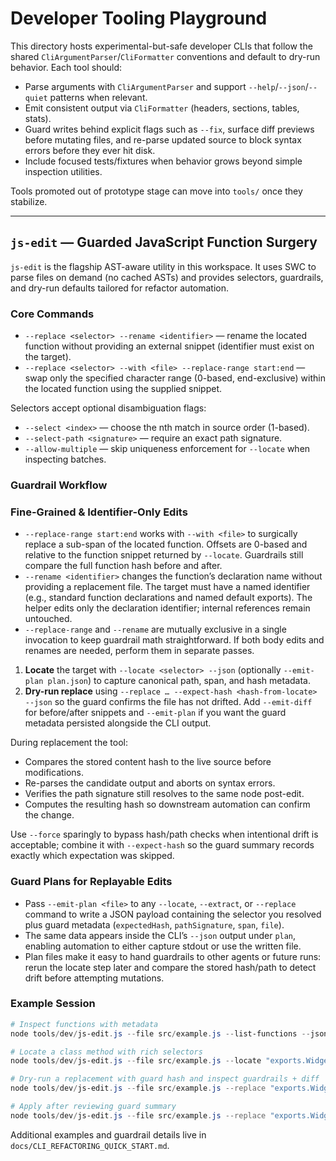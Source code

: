 # Developer Tooling Playground

This directory hosts experimental-but-safe developer CLIs that follow the shared `CliArgumentParser`/`CliFormatter` conventions and default to dry-run behavior. Each tool should:

- Parse arguments with `CliArgumentParser` and support `--help`/`--json`/`--quiet` patterns when relevant.
- Emit consistent output via `CliFormatter` (headers, sections, tables, stats).
- Guard writes behind explicit flags such as `--fix`, surface diff previews before mutating files, and re-parse updated source to block syntax errors before they ever hit disk.
- Include focused tests/fixtures when behavior grows beyond simple inspection utilities.

Tools promoted out of prototype stage can move into `tools/` once they stabilize.

---

## `js-edit` — Guarded JavaScript Function Surgery

`js-edit` is the flagship AST-aware utility in this workspace. It uses SWC to parse files on demand (no cached ASTs) and provides selectors, guardrails, and dry-run defaults tailored for refactor automation.

### Core Commands

- `--replace <selector> --rename <identifier>` — rename the located function without providing an external snippet (identifier must exist on the target).
- `--replace <selector> --with <file> --replace-range start:end` — swap only the specified character range (0-based, end-exclusive) within the located function using the supplied snippet.

Selectors accept optional disambiguation flags:

- `--select <index>` — choose the nth match in source order (1-based).
- `--select-path <signature>` — require an exact path signature.
- `--allow-multiple` — skip uniqueness enforcement for `--locate` when inspecting batches.

### Guardrail Workflow

### Fine-Grained & Identifier-Only Edits

- `--replace-range start:end` works with `--with <file>` to surgically replace a sub-span of the located function. Offsets are 0-based and relative to the function snippet returned by `--locate`. Guardrails still compare the full function hash before and after.
- `--rename <identifier>` changes the function’s declaration name without providing a replacement file. The target must have a named identifier (e.g., standard function declarations and named default exports). The helper edits only the declaration identifier; internal references remain untouched.
- `--replace-range` and `--rename` are mutually exclusive in a single invocation to keep guardrail math straightforward. If both body edits and renames are needed, perform them in separate passes.

1. **Locate** the target with `--locate <selector> --json` (optionally `--emit-plan plan.json`) to capture canonical path, span, and hash metadata.
2. **Dry-run replace** using `--replace … --expect-hash <hash-from-locate> --json` so the guard confirms the file has not drifted. Add `--emit-diff` for before/after snippets and `--emit-plan` if you want the guard metadata persisted alongside the CLI output.

During replacement the tool:

- Compares the stored content hash to the live source before modifications.
- Re-parses the candidate output and aborts on syntax errors.
- Verifies the path signature still resolves to the same node post-edit.
- Computes the resulting hash so downstream automation can confirm the change.

Use `--force` sparingly to bypass hash/path checks when intentional drift is acceptable; combine it with `--expect-hash` so the guard summary records exactly which expectation was skipped.

### Guard Plans for Replayable Edits

- Pass `--emit-plan <file>` to any `--locate`, `--extract`, or `--replace` command to write a JSON payload containing the selector you resolved plus guard metadata (`expectedHash`, `pathSignature`, `span`, `file`).
- The same data appears inside the CLI’s `--json` output under `plan`, enabling automation to either capture stdout or use the written file.
- Plan files make it easy to hand guardrails to other agents or future runs: rerun the locate step later and compare the stored hash/path to detect drift before attempting mutations.

### Example Session

```powershell
# Inspect functions with metadata
node tools/dev/js-edit.js --file src/example.js --list-functions --json

# Locate a class method with rich selectors
node tools/dev/js-edit.js --file src/example.js --locate "exports.Widget > #render"

# Dry-run a replacement with guard hash and inspect guardrails + diff
node tools/dev/js-edit.js --file src/example.js --replace "exports.Widget > #render" --with tmp/render.js --expect-hash <hash-from-locate> --emit-diff --json

# Apply after reviewing guard summary
node tools/dev/js-edit.js --file src/example.js --replace "exports.Widget > #render" --with tmp/render.js --expect-hash <hash-from-locate> --emit-diff --fix
```

Additional examples and guardrail details live in `docs/CLI_REFACTORING_QUICK_START.md`.
